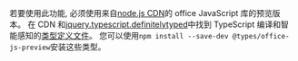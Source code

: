 若要使用此功能, 必须使用来自[node.js CDN](https://appsforoffice.microsoft.com/lib/beta/hosted/office.js)的 office JavaScript 库的预览版本。 在 CDN 和[jquery.typescript.definitelytyped](https://raw.githubusercontent.com/DefinitelyTyped/DefinitelyTyped/master/types/office-js-preview/index.d.ts)中找到 TypeScript 编译和智能感知的[类型定义文件](https://appsforoffice.microsoft.com/lib/beta/hosted/office.d.ts)。 您可以使用`npm install --save-dev @types/office-js-preview`安装这些类型。